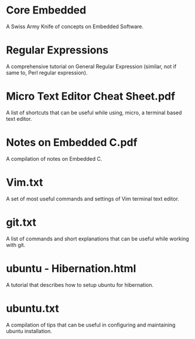 # Core Embedded
A Swiss Army Knife of concepts on Embedded Software.

# Regular Expressions
A comprehensive tutorial on General Regular Expression (similar, not if same to, Perl regular expression).

# Micro Text Editor Cheat Sheet.pdf
A list of shortcuts that can be useful while using, micro, a terminal based text editor.

# Notes on Embedded C.pdf
A compilation of notes on Embedded C.

# Vim.txt
A set of most useful commands and settings of Vim terminal text editor.

# git.txt
A list of commands and short explanations that can be useful while working with git.

# ubuntu - Hibernation.html
A tutorial that describes how to setup ubuntu for hibernation.

# ubuntu.txt
A compilation of tips that can be useful in configuring and maintaining ubuntu installation.
